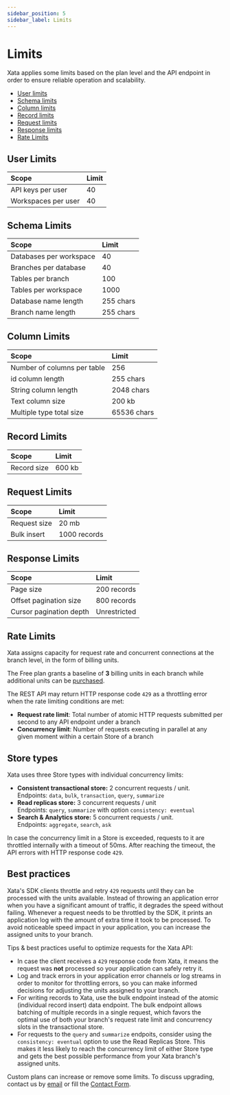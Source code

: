 ```yaml
---
sidebar_position: 5
sidebar_label: Limits
---
```


# Limits

Xata applies some limits based on the plan level and the API endpoint in order to ensure reliable operation and scalability.

- [User limits](#user-limits)
- [Schema limits](#schema-limits)
- [Column limits](#column-limits)
- [Record limits](#record-limits)
- [Request limits](#request-limits)
- [Response limits](#response-limits)
- [Rate Limits](#rate-limits)

## User Limits

| Scope               | Limit |
| :------------------ | :---- |
| API keys per user   | 40    |
| Workspaces per user | 40    |

## Schema Limits

| Scope                   | Limit     |
| :---------------------- | :-------- |
| Databases per workspace | 40        |
| Branches per database   | 40        |
| Tables per branch       | 100       |
| Tables per workspace    | 1000      |
| Database name length    | 255 chars |
| Branch name length      | 255 chars |

## Column Limits

| Scope                       | Limit       |
| :-------------------------- | :---------- |
| Number of columns per table | 256         |
| id column length            | 255 chars   |
| String column length        | 2048 chars  |
| Text column size            | 200 kb      |
| Multiple type total size    | 65536 chars |

## Record Limits

| Scope       | Limit  |
| :---------- | :----- |
| Record size | 600 kb |

## Request Limits

| Scope        | Limit        |
| :----------- | :----------- |
| Request size | 20 mb        |
| Bulk insert  | 1000 records |

## Response Limits

| Scope                   | Limit        |
| :---------------------- | :----------- |
| Page size               | 200 records  |
| Offset pagination size  | 800 records  |
| Cursor pagination depth | Unrestricted |

## Rate Limits

Xata assigns capacity for request rate and concurrent connections at the branch level, in the form of billing units.

The Free plan grants a baseline of **3** billing units in each branch while additional units can be [purchased](https://xata.io/pricing).

The REST API may return HTTP response code `429` as a throttling error when the rate limiting conditions are met:

- **Request rate limit**: Total number of atomic HTTP requests submitted per second to any API endpoint under a branch
- **Concurrency limit**: Number of requests executing in parallel at any given moment within a certain Store of a branch

## Store types

Xata uses three Store types with individual concurrency limits:

- **Consistent transactional store:** 2 concurrent requests / unit.  
  Endpoints: `data`, `bulk`, `transaction`, `query`, `summarize`
- **Read replicas store:** 3 concurrent requests / unit  
  Endpoints: `query`, `summarize` with option `consistency: eventual`
- **Search & Analytics store:** 5 concurrent requests / unit.  
  Endpoints: `aggregate`, `search`, `ask`

In case the concurrency limit in a Store is exceeded, requests to it are throttled internally with a timeout of 50ms. After reaching the timeout, the API errors with HTTP response code `429`.

## Best practices

Xata's SDK clients throttle and retry `429` requests until they can be processed with the units available. Instead of throwing an application error when you have a significant amount of traffic, it degrades the speed without failing. Whenever a request needs to be throttled by the SDK, it prints an application log with the amount of extra time it took to be processed. To avoid noticeable speed impact in your application, you can increase the assigned units to your branch.

Tips & best practices useful to optimize requests for the Xata API:

- In case the client receives a `429` response code from Xata, it means the request was **not** processed so your application can safely retry it.
- Log and track errors in your application error channels or log streams in order to monitor for throttling errors, so you can make informed decisions for adjusting the units assigned to your branch.
- For writing records to Xata, use the bulk endpoint instead of the atomic (individual record insert) data endpoint. The bulk endpoint allows batching of multiple records in a single request, which favors the optimal use of both your branch's request rate limit and concurrency slots in the transactional store.
- For requests to the `query` and `summarize` endpoits, consider using the `consistency: eventual` option to use the Read Replicas Store. This makes it less likely to reach the concurrency limit of either Store type and gets the best possible performance from your Xata branch's assigned units.

Custom plans can increase or remove some limits. To discuss upgrading, contact us by [email](mailto:support@xata.io) or fill the [Contact Form](https://support.xata.io/hc/en-us/requests/new).
